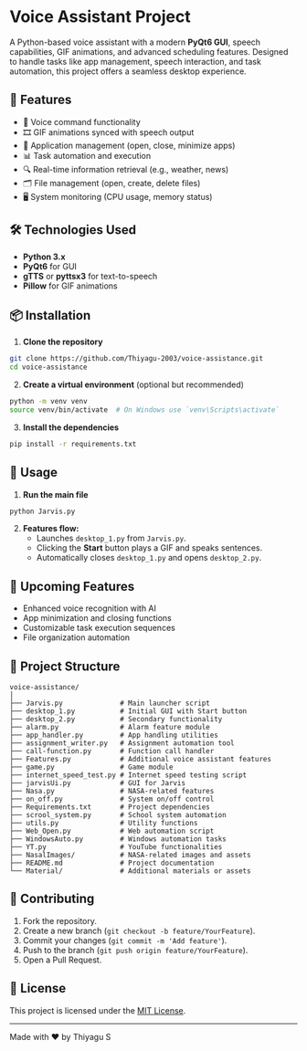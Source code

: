 # Voice Assistant Project

A Python-based voice assistant with a modern **PyQt6 GUI**, speech capabilities, GIF animations, and advanced scheduling features. Designed to handle tasks like app management, speech interaction, and task automation, this project offers a seamless desktop experience.

## 🚀 Features

- 🎤 Voice command functionality
- 🎞️ GIF animations synced with speech output
- 📂 Application management (open, close, minimize apps)
- 📊 Task automation and execution
- 🔍 Real-time information retrieval (e.g., weather, news)
- 🗂️ File management (open, create, delete files)
- 🖥️ System monitoring (CPU usage, memory status)

## 🛠️ Technologies Used

- **Python 3.x**
- **PyQt6** for GUI
- **gTTS** or **pyttsx3** for text-to-speech
- **Pillow** for GIF animations

## 📦 Installation

1. **Clone the repository**

```bash
git clone https://github.com/Thiyagu-2003/voice-assistance.git
cd voice-assistance
```

2. **Create a virtual environment** (optional but recommended)

```bash
python -m venv venv
source venv/bin/activate  # On Windows use `venv\Scripts\activate`
```

3. **Install the dependencies**

```bash
pip install -r requirements.txt
```

## 🎯 Usage

1. **Run the main file**

```bash
python Jarvis.py
```

2. **Features flow:**
   - Launches `desktop_1.py` from `Jarvis.py`.
   - Clicking the **Start** button plays a GIF and speaks sentences.
   - Automatically closes `desktop_1.py` and opens `desktop_2.py`.

## 🔔 Upcoming Features

- Enhanced voice recognition with AI
- App minimization and closing functions
- Customizable task execution sequences
- File organization automation

## 📂 Project Structure

```
voice-assistance/
│
├── Jarvis.py              # Main launcher script
├── desktop_1.py           # Initial GUI with Start button
├── desktop_2.py           # Secondary functionality
├── alarm.py               # Alarm feature module
├── app_handler.py         # App handling utilities
├── assignment_writer.py   # Assignment automation tool
├── call-function.py       # Function call handler
├── Features.py            # Additional voice assistant features
├── game.py                # Game module
├── internet_speed_test.py # Internet speed testing script
├── jarvisUi.py            # GUI for Jarvis
├── Nasa.py                # NASA-related features
├── on_off.py              # System on/off control
├── Requirements.txt       # Project dependencies
├── scrool_system.py       # School system automation
├── utils.py               # Utility functions
├── Web_Open.py            # Web automation script
├── WindowsAuto.py         # Windows automation tasks
├── YT.py                  # YouTube functionalities
├── NasalImages/           # NASA-related images and assets
├── README.md              # Project documentation
└── Material/              # Additional materials or assets

```

## 🤝 Contributing

1. Fork the repository.
2. Create a new branch (`git checkout -b feature/YourFeature`).
3. Commit your changes (`git commit -m 'Add feature'`).
4. Push to the branch (`git push origin feature/YourFeature`).
5. Open a Pull Request.

## 📄 License

This project is licensed under the [MIT License](LICENSE).

---

Made with ❤️ by Thiyagu S

